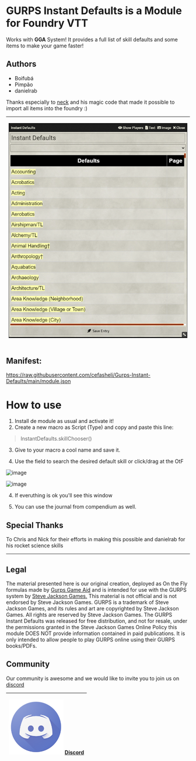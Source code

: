 # GURPS Instant Defaults is a Module for Foundry VTT 
Works with **GGA** System! It provides a full list of skill defaults and some items to make your game faster!


## Authors

* Boifubá
* Pimpão
* danielrab

Thanks especially to [neck](https://github.com/rinickolous) and his magic code that made it possible to import all items into the foundry :)


<table>
<thead>
  <tr>
    <th><p align="center">
    <img width="600" src="img/1.png">
</p></th>
 </thead>
 </table>
    



## Manifest:
https://raw.githubusercontent.com/cefasheli/Gurps-Instant-Defaults/main/module.json

# How to use

1. Install de module as usual and activate it! 
2. Create a new macro as Script (Type) and copy and paste this line:

> InstantDefaults.skillChooser()

3. Give to your macro a cool name and save it.

3. Use the field to search the desired default skill or click/drag at the OtF

![image](https://user-images.githubusercontent.com/21176804/137811594-8839ead3-e5ac-4ec6-9ae2-910718aab1f1.png)




![image](https://user-images.githubusercontent.com/21176804/137811668-ef07e3ad-7d47-46c1-8e19-51bfffcbd905.png)

4. If everuthing is ok you'll see this window

5. You can use the journal from compendium as well. 


## Special Thanks 
To Chris and Nick for their efforts in making this possible and danielrab for his rocket science skills

___
## Legal

The material presented here is our original creation, deployed as On the Fly formulas made by [Gurps Game Aid](https://github.com/crnormand/gurps) and is intended for use with the GURPS system by [Steve Jackson Games.](http://www.sjgames.com/) This material is not official and is not endorsed by Steve Jackson Games. GURPS is a trademark of Steve Jackson Games, and its rules and art are copyrighted by Steve Jackson Games. All rights are reserved by Steve Jackson Games. The GURPS Instant Defaults was released for free distribution, and not for resale, under the permissions granted in the Steve Jackson Games Online Policy this module DOES NOT provide information contained in paid publications. It is only intended to allow people to play GURPS online using their GURPS books/PDFs.



## Community

Our community is awesome and we would like to invite you to join us on [discord](https://discord.gg/H84jMwVH)

<table>
<thead>
  <tr>
    <th><p align="center">
    <img width="150" src="img/2.png">
    <a href="https://discord.gg/H84jMwVH">Discord</a>
</p></th>
 </thead>
 </table>














